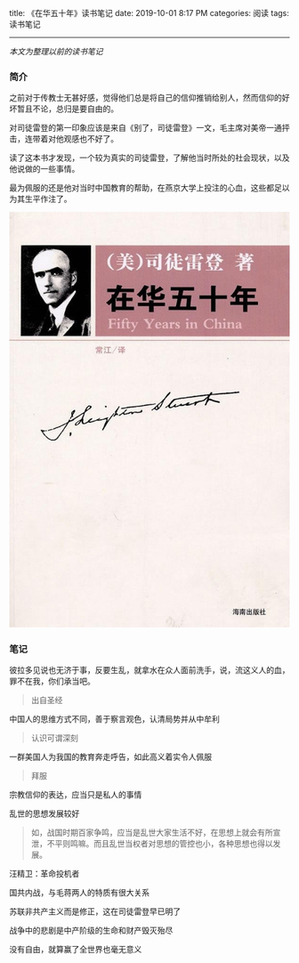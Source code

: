 title: 《在华五十年》读书笔记
date: 2019-10-01 8:17 PM
categories: 阅读
tags: 读书笔记

---

*本文为整理以前的读书笔记*

### 简介

之前对于传教士无甚好感，觉得他们总是将自己的信仰推销给别人，然而信仰的好坏暂且不论，总归是要自由的。

对司徒雷登的第一印象应该是来自《别了，司徒雷登》一文，毛主席对美帝一通抨击，连带着对他观感也不好了。

读了这本书才发现，一个较为真实的司徒雷登，了解他当时所处的社会现状，以及他说做的一些事情。

最为佩服的还是他对当时中国教育的帮助，在燕京大学上投注的心血，这些都足以为其生平作注了。

![](media/2019-10-02-15699994564737.jpg)

### 笔记

彼拉多见说也无济于事，反要生乱，就拿水在众人面前洗手，说，流这义人的血，罪不在我，你们承当吧。

> 出自圣经

中国人的思维方式不同，善于察言观色，认清局势并从中牟利

> 认识可谓深刻

一群美国人为我国的教育奔走呼告，如此高义着实令人佩服

> 拜服

宗教信仰的表达，应当只是私人的事情

乱世的思想发展较好

> 如，战国时期百家争鸣，应当是乱世大家生活不好，在思想上就会有所宣泄，不平则鸣嘛。而且乱世当权者对思想的管控也小，各种思想也得以发展。

汪精卫：革命投机者

国共内战，与毛蒋两人的特质有很大关系

苏联非共产主义而是修正，这在司徒雷登早已明了

战争中的悲剧是中产阶级的生命和财产毁灭殆尽

没有自由，就算赢了全世界也毫无意义
